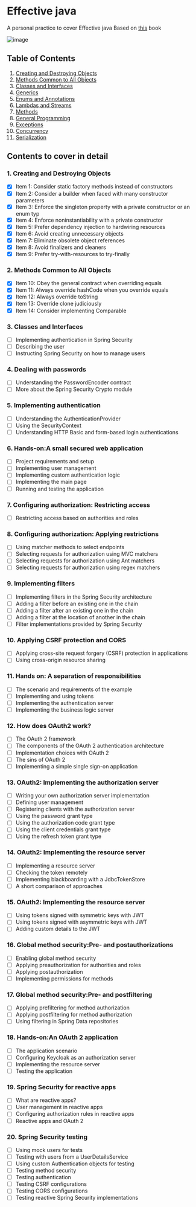 # Effective java 
A personal practice to cover Effective java  Based on [this](https://www.amazon.com/Effective-Java-Joshua-Bloch/dp/0134685997) book

![image](https://images-na.ssl-images-amazon.com/images/I/41zLisPNN2L._SX376_BO1,204,203,200_.jpg)

## Table of Contents
1. [Creating and Destroying Objects](#create_distroy)
2. [Methods Common to All Objects](#methods_common)
3. [Classes and Interfaces](#classes_interfaces)
4. [Generics](#generics)
5. [Enums and Annotations](#enums_annotations)
6. [Lambdas and Streams](#lambdas_streams)
7. [Methods](#methos)
8. [General Programming](#general_programming)
9. [Exceptions](#exceptions)
10. [Concurrency](#concurrency)
11. [Serialization](#serialization)

## Contents to cover in detail
### 1. Creating and Destroying Objects <a name="create_distroy"></a>
- [x] Item 1: Consider static factory methods instead of constructors
- [x] Item 2: Consider a builder when faced with many constructor parameters
- [x] Item 3: Enforce the singleton property with a private constructor or an enum typ
- [x] Item 4: Enforce noninstantiability with a private constructor
- [x] Item 5: Prefer dependency injection to hardwiring resources
- [x] Item 6: Avoid creating unnecessary objects
- [x] Item 7: Eliminate obsolete object references
- [x] Item 8: Avoid finalizers and cleaners
- [x] Item 9: Prefer try-with-resources to try-finally
### 2. Methods Common to All Objects <a name="methods_common"></a>
- [x] Item 10: Obey the general contract when overriding equals
- [x] Item 11: Always override hashCode when you override equals
- [x] Item 12: Always override toString
- [x] Item 13: Override clone judiciously
- [x] Item 14: Consider implementing Comparable
### 3. Classes and Interfaces <a name="managing_users"></a>
- [ ] Implementing authentication in Spring Security
- [ ] Describing the user
- [ ] Instructing Spring Security on how to manage users
### 4. Dealing with passwords  <a name="dealing_with_passwords"></a>
- [ ] Understanding the PasswordEncoder contract 
- [ ] More about the Spring Security Crypto module 
### 5. Implementing authentication  <a name="implementing_authentication"></a>
- [ ] Understanding the AuthenticationProvider
- [ ] Using the SecurityContext
- [ ] Understanding HTTP Basic and form-based login authentications 
### 6. Hands-on:A small secured web application <a name="secured_web"></a>
- [ ] Project requirements and setup
- [ ] Implementing user management 
- [ ] Implementing custom authentication logic
- [ ] Implementing the main page 
- [ ] Running and testing the application 
### 7. Configuring authorization: Restricting access <a name="config_authorization"></a>
- [ ] Restricting access based on authorities and roles
### 8. Configuring authorization: Applying restrictions <a name="config_authorization_applying"></a>
- [ ] Using matcher methods to select endpoints 
- [ ] Selecting requests for authorization using MVC matchers 
- [ ] Selecting requests for authorization using Ant matchers
- [ ] Selecting requests for authorization using regex matchers 
### 9. Implementing filters <a name="filters"></a>
- [ ] Implementing filters in the Spring Security architecture 
- [ ] Adding a filter before an existing one in the chain 
- [ ] Adding a filter after an existing one in the chain 
- [ ] Adding a filter at the location of another in the chain 
- [ ] Filter implementations provided by Spring Security 
### 10. Applying CSRF protection and CORS <a name="CSRF_CORS"></a>
- [ ] Applying cross-site request forgery (CSRF) protection in applications  
- [ ] Using cross-origin resource sharing 
### 11. Hands on: A separation of responsibilities <a name="separation"></a>
- [ ] The scenario and requirements of the example 
- [ ] Implementing and using tokens 
- [ ] Implementing the authentication server 
- [ ] Implementing the business logic server
### 12. How does OAuth2 work? <a name="oauth"></a>
- [ ] The OAuth 2 framework 
- [ ] The components of the OAuth 2 authentication architecture
- [ ] Implementation choices with OAuth 2
- [ ] The sins of OAuth 2
- [ ] Implementing a simple single sign-on application
### 13. OAuth2: Implementing the authorization server <a name="authorization_server"></a>
- [ ] Writing your own authorization server implementation
- [ ] Defining user management 
- [ ] Registering clients with the authorization server 
- [ ] Using the password grant type
- [ ] Using the authorization code grant type
- [ ] Using the client credentials grant type
- [ ] Using the refresh token grant type
### 14. OAuth2: Implementing the resource server <a name="resource_server"></a>
- [ ] Implementing a resource server 
- [ ] Checking the token remotely 
- [ ] Implementing blackboarding with a JdbcTokenStore
- [ ] A short comparison of approaches 
### 15. OAuth2: Implementing the resource server <a name="using_jwt"></a>
- [ ] Using tokens signed with symmetric keys with JWT
- [ ] Using tokens signed with asymmetric keys with JWT 
- [ ] Adding custom details to the JWT 
### 16. Global method security:Pre- and postauthorizations <a name="global_method_postauthorizations"></a>
- [ ] Enabling global method security 
- [ ] Applying preauthorization for authorities and roles 
- [ ] Applying postauthorization 
- [ ] Implementing permissions for methods 
### 17. Global method security:Pre- and postfiltering <a name="global_method_postfiltering"></a>
- [ ] Applying prefiltering for method authorization
- [ ] Applying postfiltering for method authorization 
- [ ] Using filtering in Spring Data repositories
### 18. Hands-on:An OAuth 2 application <a name="oauth_application"></a>
- [ ] The application scenario
- [ ] Configuring Keycloak as an authorization server 
- [ ] Implementing the resource server 
- [ ] Testing the application
### 19. Spring Security for reactive apps <a name="security_reactive"></a>
- [ ] What are reactive apps? 
- [ ] User management in reactive apps 
- [ ] Configuring authorization rules in reactive apps 
- [ ] Reactive apps and OAuth 2
### 20. Spring Security testing <a name="security_testing"></a>
- [ ] Using mock users for tests
- [ ] Testing with users from a UserDetailsService 
- [ ] Using custom Authentication objects for testing 
- [ ] Testing method security 
- [ ] Testing authentication 
- [ ] Testing CSRF configurations
- [ ] Testing CORS configurations
- [ ] Testing reactive Spring Security implementations
